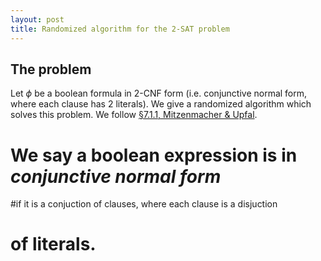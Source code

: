 ```yaml
---
layout: post
title: Randomized algorithm for the 2-SAT problem
---
```


## The problem
Let $\phi$ be a boolean formula in $2$-CNF form (i.e.
conjunctive normal form, where each clause has $2$ literals).
We give a randomized algorithm which solves this problem. We
follow [§7.1.1, Mitzenmacher & Upfal](https://www.amazon.ca/Probability-Computing-Randomized-Algorithms-Probabilistic/dp/0521835402).
 
# We say a boolean expression is in *conjunctive normal form*
#if it is a conjuction of clauses, where each clause is a disjuction
# of literals.

